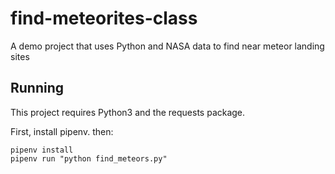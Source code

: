 # find-meteorites-class
A demo project that uses Python and NASA data to find near meteor landing sites

## Running

This project requires Python3 and the requests package.

First, install pipenv. then:

```
pipenv install
pipenv run "python find_meteors.py"
```
